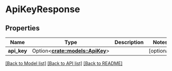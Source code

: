# ApiKeyResponse

## Properties

Name | Type | Description | Notes
------------ | ------------- | ------------- | -------------
**api_key** | Option<[**crate::models::ApiKey**](ApiKey.md)> |  | [optional]

[[Back to Model list]](../README.md#documentation-for-models) [[Back to API list]](../README.md#documentation-for-api-endpoints) [[Back to README]](../README.md)


